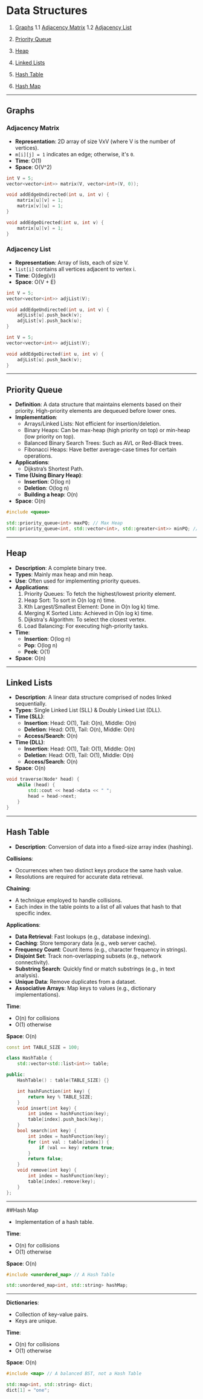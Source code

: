 # Data Structures

1. [Graphs](#graphs)
   1.1 [Adjacency Matrix](#adjacency-matrix)
   1.2 [Adjacency List](#adjacency-list)

2. [Priority Queue](#priority-queue)

3. [Heap](#heap)

4. [Linked Lists](#linked-lists)

5. [Hash Table](#hash-table)

6. [Hash Map](#hash-map)

---

## Graphs

### Adjacency Matrix

- **Representation**: 2D array of size VxV (where V is the number of vertices).
- `m[i][j] = 1` indicates an edge; otherwise, it's `0`.
- **Time**: O(1)
- **Space**: O(V^2)

```cpp
int V = 5;
vector<vector<int>> matrix(V, vector<int>(V, 0));

void addEdgeUndirected(int u, int v) {
    matrix[u][v] = 1;
    matrix[v][u] = 1;
}

void addEdgeDirected(int u, int v) {
    matrix[u][v] = 1;
}
```

### Adjacency List

- **Representation**: Array of lists, each of size V.
- `list[i]` contains all vertices adjacent to vertex i.
- **Time**: O(deg(v))
- **Space**: O(V + E)

```cpp
int V = 5;
vector<vector<int>> adjList(V);

void addEdgeUndirected(int u, int v) {
    adjList[u].push_back(v);
    adjList[v].push_back(u);
}

int V = 5;
vector<vector<int>> adjList(V);

void addEdgeDirected(int u, int v) {
    adjList[u].push_back(v);
}
```

---

## Priority Queue

- **Definition**: A data structure that maintains elements based on their priority. High-priority elements are dequeued before lower ones.
- **Implementation**:
  - Arrays/Linked Lists: Not efficient for insertion/deletion.
  - Binary Heaps: Can be max-heap (high priority on top) or min-heap (low priority on top).
  - Balanced Binary Search Trees: Such as AVL or Red-Black trees.
  - Fibonacci Heaps: Have better average-case times for certain operations.
- **Applications**:
  - Dijkstra’s Shortest Path.
- **Time (Using Binary Heap)**:
  - **Insertion**: O(log n)
  - **Deletion**: O(log n)
  - **Building a heap**: O(n)
- **Space**: O(n)

```cpp
#include <queue>

std::priority_queue<int> maxPQ; // Max Heap
std::priority_queue<int, std::vector<int>, std::greater<int>> minPQ; // Min Heap
```

---

## Heap

- **Description**: A complete binary tree.
- **Types**: Mainly max heap and min heap.
- **Use**: Often used for implementing priority queues.
- **Applications**:
  1. Priority Queues: To fetch the highest/lowest priority element.
  2. Heap Sort: To sort in O(n log n) time.
  3. Kth Largest/Smallest Element: Done in O(n log k) time.
  4. Merging K Sorted Lists: Achieved in O(n log k) time.
  5. Dijkstra's Algorithm: To select the closest vertex.
  6. Load Balancing: For executing high-priority tasks.
- **Time**:
  - **Insertion**: O(log n)
  - **Pop**: O(log n)
  - **Peek**: O(1)
- **Space**: O(n)

---

## Linked Lists

- **Description**: A linear data structure comprised of nodes linked sequentially.
- **Types**: Single Linked List (SLL) & Doubly Linked List (DLL).
- **Time (SLL)**:
  - **Insertion**: Head: O(1), Tail: O(n), Middle: O(n)
  - **Deletion**: Head: O(1), Tail: O(n), Middle: O(n)
  - **Access/Search**: O(n)
- **Time (DLL)**:
  - **Insertion**: Head: O(1), Tail: O(1), Middle: O(n)
  - **Deletion**: Head: O(1), Tail: O(1), Middle: O(n)
  - **Access/Search**: O(n)
- **Space**: O(n)

```cpp
void traverse(Node* head) {
    while (head) {
        std::cout << head->data << " ";
        head = head->next;
    }
}
```

---

## Hash Table

- **Description**: Conversion of data into a fixed-size array index (hashing).
  
**Collisions**:
- Occurrences when two distinct keys produce the same hash value. 
- Resolutions are required for accurate data retrieval.

**Chaining**:
- A technique employed to handle collisions.
- Each index in the table points to a list of all values that hash to that specific index.

**Applications**:

- **Data Retrieval**: Fast lookups (e.g., database indexing).
- **Caching**: Store temporary data (e.g., web server cache).
- **Frequency Count**: Count items (e.g., character frequency in strings).
- **Disjoint Set**: Track non-overlapping subsets (e.g., network connectivity).
- **Substring Search**: Quickly find or match substrings (e.g., in text analysis).
- **Unique Data**: Remove duplicates from a dataset.
- **Associative Arrays**: Map keys to values (e.g., dictionary implementations).

**Time**:
- O(n) for collisions
- O(1) otherwise

**Space**: O(n)

```cpp
const int TABLE_SIZE = 100;

class HashTable {
    std::vector<std::list<int>> table;

public:
    HashTable() : table(TABLE_SIZE) {}

    int hashFunction(int key) {
        return key % TABLE_SIZE;
    }
    void insert(int key) {
        int index = hashFunction(key);
        table[index].push_back(key);
    }
    bool search(int key) {
        int index = hashFunction(key);
        for (int val : table[index]) {
            if (val == key) return true;
        }
        return false;
    }
    void remove(int key) {
        int index = hashFunction(key);
        table[index].remove(key);
    }
};
```

---

##Hash Map

- Implementation of a hash table.

**Time**:
- O(n) for collisions
- O(1) otherwise

**Space**: O(n)

```cpp
#include <unordered_map> // A Hash Table

std::unordered_map<int, std::string> hashMap;
```

---

**Dictionaries**:
- Collection of key-value pairs.
- Keys are unique.

**Time**:
- O(n) for collisions
- O(1) otherwise

**Space**: O(n)

```cpp
#include <map> // A balanced BST, not a Hash Table

std::map<int, std::string> dict;
dict[1] = "one";
```

